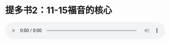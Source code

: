 # 提多书2：11-15福音的核心

<audio style="width: 100%;" preload="false" controls controlslist="nodownload"><source src="http://file.simai.life/audio/mp3/old/12224.mp3" type="audio/mpeg">Your browser does not support the audio element.</audio>


